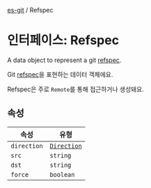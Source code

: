 [es-git](../globals.md) / Refspec

# 인터페이스: Refspec

A data object to represent a git [refspec][1].

Git [refspec][1]을 표현하는 데이터 객체에요.

Refspec은 주로 `Remote`를 통해 접근하거나 생성돼요.

[1]: https://git-scm.com/book/ko/v2/Git%ec%9d%98-%eb%82%b4%eb%b6%80-Refspec

## 속성

| 속성 | 유형 |
| ------ | ------ |
| <a id="direction"></a> `direction` | [`Direction`](../type-aliases/Direction.md) |
| <a id="src"></a> `src` | `string` |
| <a id="dst"></a> `dst` | `string` |
| <a id="force"></a> `force` | `boolean` |
